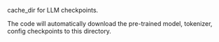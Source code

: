 cache_dir for LLM checkpoints.

The code will automatically download the pre-trained model, tokenizer, config checkpoints to this directory.
